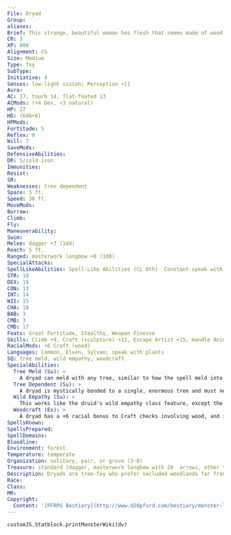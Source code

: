 ```yaml
---
File: Dryad
Group: 
aliases: 
Brief: This strange, beautiful woman has flesh that seems made of wood and vibrant hair that resembles leaves and blossoms.
CR: 3
XP: 800
Alignment: CG
Size: Medium
Type: fey
SubType: 
Initiative: 4
Senses: low-light vision; Perception +11
Aura: 
AC: 17, touch 14, flat-footed 13
ACMods: (+4 Dex, +3 natural)
HP: 27
HD: (6d6+6)
HPMods: 
Fortitude: 5
Reflex: 9
Will: 7
SaveMods: 
DefensiveAbilities: 
DR: 5/cold iron
Immunities: 
Resist: 
SR: 
Weaknesses: tree dependent
Space: 5 ft.
Speed: 30 ft.
MoveMods: 
Burrow: 
Climb: 
Fly: 
Maneuverability: 
Swim: 
Melee: dagger +7 (1d4)
Reach: 5 ft.
Ranged: masterwork longbow +8 (1d8)
SpecialAttacks: 
SpellLikeAbilities: Spell-Like Abilities (CL 6th)  Constant-speak with plants At will-entangle (DC 15), tree shape, wood shape (1 lb. only)  3/day-charm person (DC 15), deep slumber (DC 17), tree stride  1/day-suggestion (DC 17)
STR: 10
DEX: 19
CON: 13
INT: 14
WIS: 15
CHA: 18
BAB: 3
CMB: 3
CMD: 17
Feats: Great Fortitude, Stealthy, Weapon Finesse
Skills: Climb +9, Craft (sculpture) +11, Escape Artist +15, Handle Animal +10, Knowledge (nature) +11, Perception +11, Stealth +15, Survival +8
RacialMods: +6 Craft (wood)
Languages: Common, Elven, Sylvan; speak with plants
SQ: tree meld, wild empathy, woodcraft
SpecialAbilities:
  Tree Meld (Su): >
    A dryad can meld with any tree, similar to how the spell meld into stone functions. She can remain melded with a tree as long as she wishes.
  Tree Dependent (Su): >
    A dryad is mystically bonded to a single, enormous tree and must never stray more than 300 yards from it. Most dryad trees are oak trees, but other trees function as well (often having subtle influences on a specific dryad's personality and appearance). A dryad who moves 300 yards beyond her bonded tree immediately becomes sickened. Every hour thereafter, she must make a DC 15 Fortitude save to resist becoming nauseated for an hour. A dryad that is out of range of her bonded tree for 24 hours takes 1d6 points of Constitution damage, and another 1d6 points of Constitution damage every day that follows- eventually, this separation kills the dryad. A dryad can forge a new bond with a new tree by performing a 24-hour ritual and making a successful DC 20 Will save.
  Wild Empathy (Su): >
    This works like the druid's wild empathy class feature, except the dryad has a +6 racial bonus on the check. Dryads with druid levels add this racial modifier to their wild empathy checks.
  Woodcraft (Ex): >
    A dryad has a +6 racial bonus to Craft checks involving wood, and is always treated as if she had masterwork artisan's woodworking tools when making such checks.
SpellsKnown: 
SpellsPrepared: 
SpellDomains: 
Bloodline: 
Environment: forest
Temperature: temperate
Organization: solitary, pair, or grove (3-8)
Treasure: standard (dagger, masterwork longbow with 20  arrows, other treasure)
Description: Dryads are tree-fey who prefer secluded woodlands far from humanoids in need of lumber. Dryads' main interests are their own survival and that of their beloved forests, and they have been known to magically coerce passersby into aiding them in tasks they cannot complete. They are more likely to be friendly to non-evil druids and rangers, as they recognize a mutual respect for or empathy with nature.  Dryads are benign guardians of trees, and though they can do little in the way of direct violence, they can trap and disable threats to their homes or turn enemies into allies.  Some keep one or more charmed humanoids in their territory to fend off or lead away attackers. Incapacitated foes are typically dragged to the edge of the forest by the dryad's allies and left there, but evil or overtly hostile ones are killed once combat is over.
Race: 
Class: 
MR: 
Copyright:
  Content: '[PFRPG Bestiary](http://www.d20pfsrd.com/bestiary/monster-listings/fey/dryad)'
---
```

```dataviewjs
customJS.Statblock.printMonsterWiki(dv)
```

